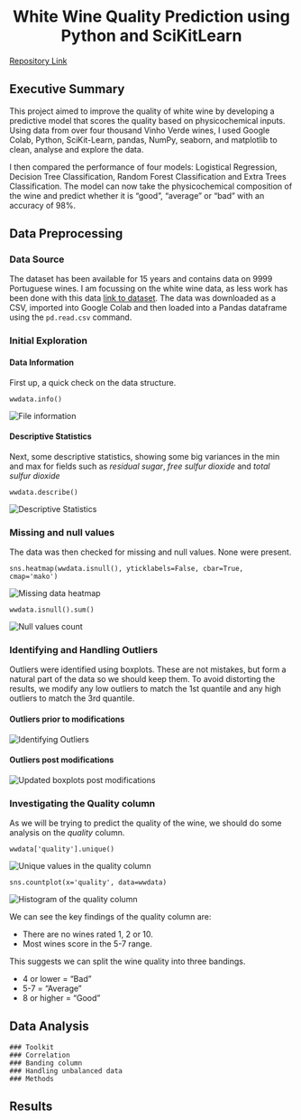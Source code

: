 <h1 align="center">White Wine Quality Prediction using Python and SciKitLearn</h1>

[Repository Link](https://github.com/MarkStocksUK/White_Wine_Analysis)

## Executive Summary
This project aimed to improve the quality of white wine by developing a predictive model that scores the quality based on physicochemical inputs. Using data from over four thousand Vinho Verde wines, I used Google Colab, Python, SciKit-Learn, pandas, NumPy, seaborn, and matplotlib to clean, analyse and explore the data.

I then compared the performance of four models: Logistical Regression, Decision Tree Classification, Random Forest Classification and Extra Trees Classification. The model can now take the physicochemical composition of the wine and predict whether it is “good”, “average” or “bad” with an accuracy of 98%.

## Data Preprocessing

### Data Source
The dataset has been available for 15 years and contains data on 9999 Portuguese wines. I am focussing on the white wine data, as less work has been done with this data
[link to dataset](https://archive.ics.uci.edu/dataset/186/wine+quality). The data was downloaded as a CSV, imported into Google Colab and then loaded into a Pandas dataframe using the `pd.read.csv` command.

### Initial Exploration
#### Data Information
First up, a quick check on the data structure. 
  
  `wwdata.info()`
  
![File information](images/Data_Preprocessing/file_info.jpg)

#### Descriptive Statistics
Next, some descriptive statistics, showing some big variances in the min and max for fields such as *residual sugar*, *free sulfur dioxide* and *total sulfur dioxide* 
  
  `wwdata.describe()`

![Descriptive Statistics](images/Data_Preprocessing/descriptive_stats.jpg)
 

### Missing and null values
The data was then checked for missing and null values. None were present.
  
  `sns.heatmap(wwdata.isnull(), yticklabels=False, cbar=True, cmap='mako')`
  
![Missing data heatmap](images/Data_Preprocessing/missing_data.jpg)
  
  `wwdata.isnull().sum()`
  
![Null values count](images/Data_Preprocessing/null_values.jpg)

### Identifying and Handling Outliers
Outliers were identified using boxplots. These are not mistakes, but form a natural part of the data so we should keep them. To avoid distorting the results, we modify any low outliers to match the 1st quantile and any high outliers to match the 3rd quantile.
  
#### Outliers prior to modifications
  ![Identifying Outliers](images/Data_Preprocessing/identifying_outliers.jpg)
#### Outliers post modifications
  ![Updated boxplots post modifications](images/Data_Preprocessing/modified_outliers.jpg)

### Investigating the Quality column
As we will be trying to predict the quality of the wine, we should do some analysis on the *quality* column.
  
  `wwdata['quality'].unique()`

  ![Unique values in the quality column](images/Data_Preprocessing/quality_unique.jpg)

  `sns.countplot(x='quality', data=wwdata)`

  ![Histogram of the quality column](images/Data_Preprocessing/quality_histogram.jpg)

We can see the key findings of the quality column are:
-	There are no wines rated 1, 2 or 10.
-	Most wines score in the 5-7 range.
  
This suggests we can split the wine quality into three bandings.
-	4 or lower = “Bad”
-	5-7 = “Average”
-	8 or higher = “Good”



  ## Data Analysis
    ### Toolkit
    ### Correlation
    ### Banding column
    ### Handling unbalanced data
    ### Methods

  ## Results
